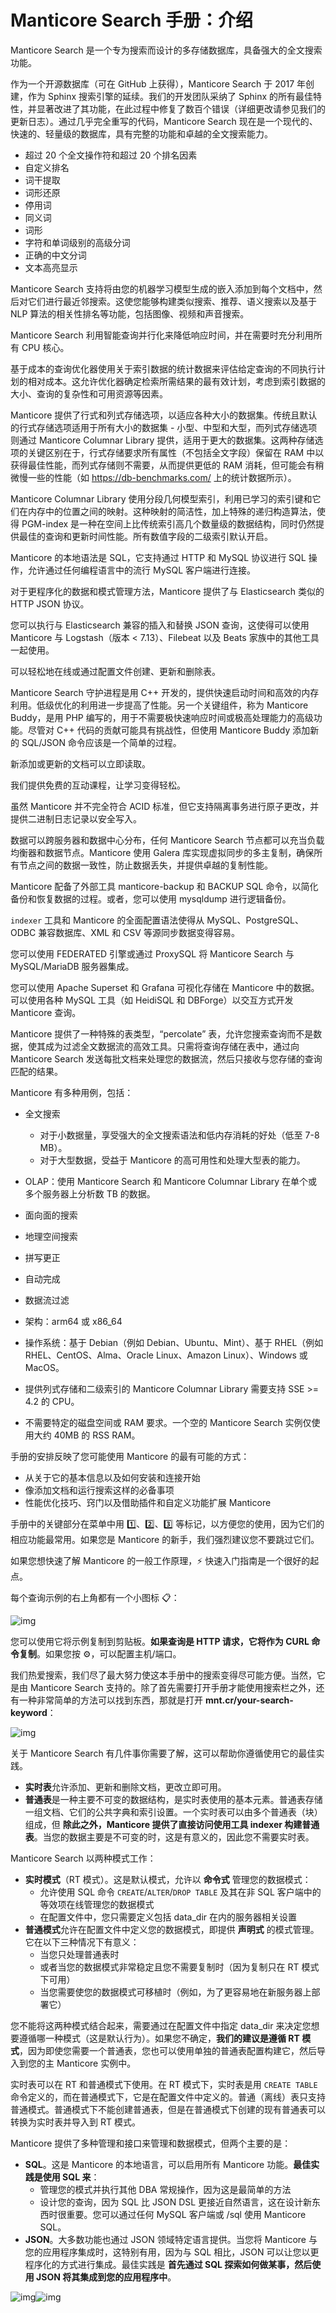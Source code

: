# Manticore Search 手册：介绍

Manticore Search 是一个专为搜索而设计的多存储数据库，具备强大的全文搜索功能。

作为一个开源数据库（可在 GitHub 上获得），Manticore Search 于 2017 年创建，作为 Sphinx 搜索引擎的延续。我们的开发团队采纳了 Sphinx 的所有最佳特性，并显著改进了其功能，在此过程中修复了数百个错误（详细更改请参见我们的更新日志）。通过几乎完全重写的代码，Manticore Search 现在是一个现代的、快速的、轻量级的数据库，具有完整的功能和卓越的全文搜索能力。

- 超过 20 个全文操作符和超过 20 个排名因素
- 自定义排名
- 词干提取
- 词形还原
- 停用词
- 同义词
- 词形
- 字符和单词级别的高级分词
- 正确的中文分词
- 文本高亮显示

Manticore Search 支持将由您的机器学习模型生成的嵌入添加到每个文档中，然后对它们进行最近邻搜索。这使您能够构建类似搜索、推荐、语义搜索以及基于 NLP 算法的相关性排名等功能，包括图像、视频和声音搜索。

Manticore Search 利用智能查询并行化来降低响应时间，并在需要时充分利用所有 CPU 核心。

基于成本的查询优化器使用关于索引数据的统计数据来评估给定查询的不同执行计划的相对成本。这允许优化器确定检索所需结果的最有效计划，考虑到索引数据的大小、查询的复杂性和可用资源等因素。

Manticore 提供了行式和列式存储选项，以适应各种大小的数据集。传统且默认的行式存储选项适用于所有大小的数据集 - 小型、中型和大型，而列式存储选项则通过 Manticore Columnar Library 提供，适用于更大的数据集。这两种存储选项的关键区别在于，行式存储要求所有属性（不包括全文字段）保留在 RAM 中以获得最佳性能，而列式存储则不需要，从而提供更低的 RAM 消耗，但可能会有稍微慢一些的性能（如 https://db-benchmarks.com/ 上的统计数据所示）。

Manticore Columnar Library 使用分段几何模型索引，利用已学习的索引键和它们在内存中的位置之间的映射。这种映射的简洁性，加上特殊的递归构造算法，使得 PGM-index 是一种在空间上比传统索引高几个数量级的数据结构，同时仍然提供最佳的查询和更新时间性能。所有数值字段的二级索引默认开启。

Manticore 的本地语法是 SQL，它支持通过 HTTP 和 MySQL 协议进行 SQL 操作，允许通过任何编程语言中的流行 MySQL 客户端进行连接。

对于更程序化的数据和模式管理方法，Manticore 提供了与 Elasticsearch 类似的 HTTP JSON 协议。

您可以执行与 Elasticsearch 兼容的插入和替换 JSON 查询，这使得可以使用 Manticore 与 Logstash（版本 < 7.13）、Filebeat 以及 Beats 家族中的其他工具一起使用。

可以轻松地在线或通过配置文件创建、更新和删除表。

Manticore Search 守护进程是用 C++ 开发的，提供快速启动时间和高效的内存利用。低级优化的利用进一步提高了性能。另一个关键组件，称为 Manticore Buddy，是用 PHP 编写的，用于不需要极快速响应时间或极高处理能力的高级功能。尽管对 C++ 代码的贡献可能具有挑战性，但使用 Manticore Buddy 添加新的 SQL/JSON 命令应该是一个简单的过程。

新添加或更新的文档可以立即读取。

我们提供免费的互动课程，让学习变得轻松。

虽然 Manticore 并不完全符合 ACID 标准，但它支持隔离事务进行原子更改，并提供二进制日志记录以安全写入。

数据可以跨服务器和数据中心分布，任何 Manticore Search 节点都可以充当负载均衡器和数据节点。Manticore 使用 Galera 库实现虚拟同步的多主复制，确保所有节点之间的数据一致性，防止数据丢失，并提供卓越的复制性能。

Manticore 配备了外部工具 manticore-backup 和 BACKUP SQL 命令，以简化备份和恢复数据的过程。或者，您可以使用 mysqldump 进行逻辑备份。

`indexer` 工具和 Manticore 的全面配置语法使得从 MySQL、PostgreSQL、ODBC 兼容数据库、XML 和 CSV 等源同步数据变得容易。

您可以使用 FEDERATED 引擎或通过 ProxySQL 将 Manticore Search 与 MySQL/MariaDB 服务器集成。

您可以使用 Apache Superset 和 Grafana 可视化存储在 Manticore 中的数据。可以使用各种 MySQL 工具（如 HeidiSQL 和 DBForge）以交互方式开发 Manticore 查询。

Manticore 提供了一种特殊的表类型，“percolate” 表，允许您搜索查询而不是数据，使其成为过滤全文数据流的高效工具。只需将查询存储在表中，通过向 Manticore Search 发送每批文档来处理您的数据流，然后只接收与您存储的查询匹配的结果。

Manticore 有多种用例，包括：

- 全文搜索
  - 对于小数据量，享受强大的全文搜索语法和低内存消耗的好处（低至 7-8 MB）。
  - 对于大型数据，受益于 Manticore 的高可用性和处理大型表的能力。
- OLAP：使用 Manticore Search 和 Manticore Columnar Library 在单个或多个服务器上分析数 TB 的数据。
- 面向面的搜索
- 地理空间搜索
- 拼写更正
- 自动完成
- 数据流过滤

- 架构：arm64 或 x86\_64
- 操作系统：基于 Debian（例如 Debian、Ubuntu、Mint）、基于 RHEL（例如 RHEL、CentOS、Alma、Oracle Linux、Amazon Linux）、Windows 或 MacOS。
- 提供列式存储和二级索引的 Manticore Columnar Library 需要支持 SSE >= 4.2 的 CPU。
- 不需要特定的磁盘空间或 RAM 要求。一个空的 Manticore Search 实例仅使用大约 40MB 的 RSS RAM。

手册的安排反映了您可能使用 Manticore 的最有可能的方式：

- 从关于它的基本信息以及如何安装和连接开始
- 像添加文档和运行搜索这样的必备事项
- 性能优化技巧、窍门以及借助插件和自定义功能扩展 Manticore

手册中的关键部分在菜单中用 1️⃣、2️⃣、3️⃣ 等标记，以方便您的使用，因为它们的相应功能最常用。如果您是 Manticore 的新手，我们强烈建议您不要跳过它们。

如果您想快速了解 Manticore 的一般工作原理，⚡ 快速入门指南是一个很好的起点。

每个查询示例的右上角都有一个小图标 📋：

![img](https://manual.manticoresearch.com/images/copy_example.png?v=141fd215)

您可以使用它将示例复制到剪贴板。**如果查询是 HTTP 请求，它将作为 CURL 命令复制**。如果您按 ⚙️，可以配置主机/端口。

我们热爱搜索，我们尽了最大努力使这本手册中的搜索变得尽可能方便。当然，它是由 Manticore Search 支持的。除了首先需要打开手册才能使用搜索栏之外，还有一种非常简单的方法可以找到东西，那就是打开 **mnt.cr/your-search-keyword**：

![img](https://manual.manticoresearch.com/images/mnt.cr.gif?v=141fd215)

关于 Manticore Search 有几件事你需要了解，这可以帮助你遵循使用它的最佳实践。

- **实时表**允许添加、更新和删除文档，更改立即可用。
- **普通表**是一种主要不可变的数据结构，是实时表使用的基本元素。普通表存储一组文档、它们的公共字典和索引设置。一个实时表可以由多个普通表（块）组成，但 **除此之外，Manticore 提供了直接访问使用工具 indexer 构建普通表**。当您的数据主要是不可变的时，这是有意义的，因此您不需要实时表。

Manticore Search 以两种模式工作：

- **实时模式**（RT 模式）。这是默认模式，允许以 **命令式** 管理您的数据模式：
  - 允许使用 SQL 命令 `CREATE`/`ALTER`/`DROP TABLE` 及其在非 SQL 客户端中的等效项在线管理您的数据模式
  - 在配置文件中，您只需要定义包括 data\_dir 在内的服务器相关设置
- **普通模式**允许在配置文件中定义您的数据模式，即提供 **声明式** 的模式管理。它在以下三种情况下有意义：
  - 当您只处理普通表时
  - 或者当您的数据模式非常稳定且您不需要复制时（因为复制只在 RT 模式下可用）
  - 当您需要使您的数据模式可移植时（例如，为了更容易地在新服务器上部署它）

您不能将这两种模式结合起来，需要通过在配置文件中指定 data\_dir 来决定您想要遵循哪一种模式（这是默认行为）。如果您不确定，**我们的建议是遵循 RT 模式**，因为即使您需要一个普通表，您也可以使用单独的普通表配置构建它，然后导入到您的主 Manticore 实例中。

实时表可以在 RT 和普通模式下使用。在 RT 模式下，实时表是用 `CREATE TABLE` 命令定义的，而在普通模式下，它是在配置文件中定义的。普通（离线）表只支持普通模式。普通模式下不能创建普通表，但是在普通模式下创建的现有普通表可以转换为实时表并导入到 RT 模式。

Manticore 提供了多种管理和接口来管理和数据模式，但两个主要的是：

- **SQL**。这是 Manticore 的本地语言，可以启用所有 Manticore 功能。**最佳实践是使用 SQL 来**：
  - 管理您的模式并执行其他 DBA 常规操作，因为这是最简单的方法
  - 设计您的查询，因为 SQL 比 JSON DSL 更接近自然语言，这在设计新东西时很重要。您可以通过任何 MySQL 客户端或 /sql 使用 Manticore SQL。
- **JSON**。大多数功能也通过 JSON 领域特定语言提供。当您将 Manticore 与您的应用程序集成时，这特别有用，因为与 SQL 相比，JSON 可以让您以更程序化的方式进行集成。最佳实践是 **首先通过 SQL 探索如何做某事，然后使用 JSON 将其集成到您的应用程序中**。

![img](/images/copy_example.png?v=141fd215)![img](/images/mnt.cr.gif?v=141fd215)



